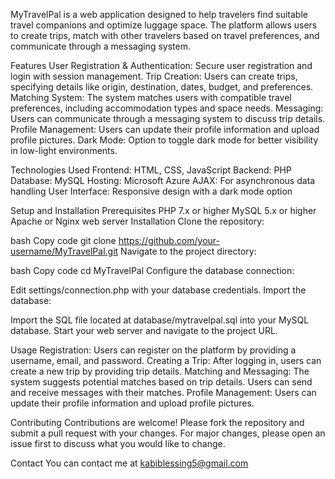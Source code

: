 MyTravelPal is a web application designed to help travelers find suitable travel companions and optimize luggage space. 
The platform allows users to create trips, match with other travelers based on travel preferences, and communicate through a messaging system.

Features
User Registration & Authentication: Secure user registration and login with session management.
Trip Creation: Users can create trips, specifying details like origin, destination, dates, budget, and preferences.
Matching System: The system matches users with compatible travel preferences, including accommodation types and space needs.
Messaging: Users can communicate through a messaging system to discuss trip details.
Profile Management: Users can update their profile information and upload profile pictures.
Dark Mode: Option to toggle dark mode for better visibility in low-light environments.

Technologies Used
Frontend: HTML, CSS, JavaScript
Backend: PHP
Database: MySQL
Hosting: Microsoft Azure
AJAX: For asynchronous data handling
User Interface: Responsive design with a dark mode option

Setup and Installation
Prerequisites
PHP 7.x or higher
MySQL 5.x or higher
Apache or Nginx web server
Installation
Clone the repository:

bash
Copy code
git clone https://github.com/your-username/MyTravelPal.git
Navigate to the project directory:

bash
Copy code
cd MyTravelPal
Configure the database connection:

Edit settings/connection.php with your database credentials.
Import the database:

Import the SQL file located at database/mytravelpal.sql into your MySQL database.
Start your web server and navigate to the project URL.

Usage
Registration: Users can register on the platform by providing a username, email, and password.
Creating a Trip: After logging in, users can create a new trip by providing trip details.
Matching and Messaging: The system suggests potential matches based on trip details. Users can send and receive messages with their matches.
Profile Management: Users can update their profile information and upload profile pictures.

Contributing
Contributions are welcome! Please fork the repository and submit a pull request with your changes. 
For major changes, please open an issue first to discuss what you would like to change.

Contact
You can contact me at kabiblessing5@gmail.com
